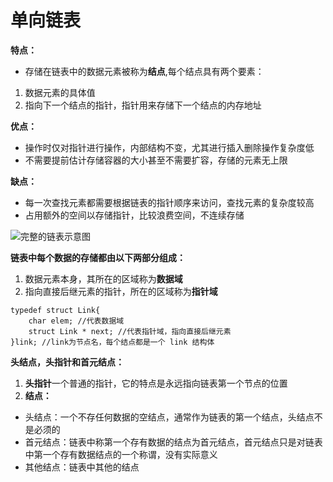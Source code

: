 # 单向链表

**特点：**

- 存储在链表中的数据元素被称为**结点**,每个结点具有两个要素：

1. 数据元素的具体值
2. 指向下一个结点的指针，指针用来存储下一个结点的内存地址

**优点：**

- 操作时仅对指针进行操作，内部结构不变，尤其进行插入删除操作复杂度低
- 不需要提前估计存储容器的大小甚至不需要扩容，存储的元素无上限

**缺点：**

- 每一次查找元素都需要根据链表的指针顺序来访问，查找元素的复杂度较高
- 占用额外的空间以存储指针，比较浪费空间，不连续存储





![完整的链表示意图](http://data.biancheng.net/uploads/allimg/181123/2-1Q123213124343.gif)



**链表中每个数据的存储都由以下两部分组成：**

1. 数据元素本身，其所在的区域称为**数据域**
2. 指向直接后继元素的指针，所在的区域称为**指针域**

```
typedef struct Link{
    char elem; //代表数据域
    struct Link * next; //代表指针域，指向直接后继元素
}link; //link为节点名，每个结点都是一个 link 结构体
```

**头结点，头指针和首元结点：**

1. **头指针**一个普通的指针，它的特点是永远指向链表第一个节点的位置
2. **结点：**

- 头结点：一个不存任何数据的空结点，通常作为链表的第一个结点，头结点不是必须的
- 首元结点：链表中称第一个存有数据的结点为首元结点，首元结点只是对链表中第一个存有数据结点的一个称谓，没有实际意义
- 其他结点：链表中其他的结点

